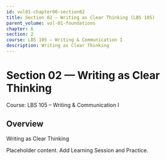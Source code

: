 ```yaml
---
id: vol01-chapter06-section02
title: Section 02 — Writing as Clear Thinking (LBS 105)
parent_volume: vol-01-foundations
chapter: 6
section: 2
course: LBS 105 – Writing & Communication I
description: Writing as Clear Thinking
---
```



# Section 02 — Writing as Clear Thinking
Course: LBS 105 – Writing & Communication I

## Overview
Writing as Clear Thinking


Placeholder content. Add Learning Session and Practice.
